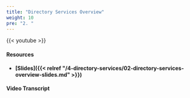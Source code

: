 ```yaml
---
title: "Directory Services Overview"
weight: 10
pre: "2. "
---
```


{{< youtube  >}}

#### Resources

* **[Slides]({{< relref "/4-directory-services/02-directory-services-overview-slides.md" >}})**

#### Video Transcript
